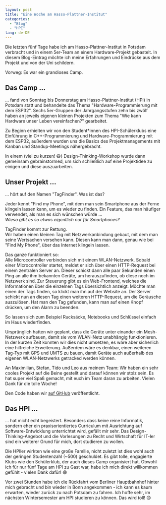 ```yaml
---
layout: post
title: "Eine Woche am Hasso-Plattner-Institut"
categories:
  - "Blog"
  - "HPI"
lang: de-DE
---
```


Die letzten fünf Tage habe ich am Hasso-Plattner-Institut in Potsdam verbracht und in einem 5er-Team an einem Hardware-Projekt gebastelt.
In diesem Blog-Eintrag möchte ich meine Erfahrungen und Eindrücke aus dem Projekt und von der Uni schildern.

Vorweg: Es war ein grandioses Camp.

<!--more-->

## Das Camp ...

... fand von Sonntag bis Donnerstag am Hasso-Plattner-Institut (HPI) in Potsdam statt und behandelte das Thema "Hardware-Programmierung mit dem ESP32".
Sechs 5er-Gruppen der Jahrgangsstufen zehn bis zwölf haben an jeweils eigenen kleinen Projekten zum Thema "Wie kann Hardware unser Leben vereinfachen?" gearbeitet.

Zu Beginn erhielten wir von den Student*innen des HPI-Schülerklubs eine Einführung in C++-Programmierung und Hardware-Programmierung mit dem ESP32, außerdem wurden uns die Basics des Projektmanagements mit Kanban und Standup-Meetings nähergebracht.

In einem (viel zu kurzen! 😃) Design-Thinking-Workshop wurde dann gemeinsam gebrainstormed, um sich schließlich auf eine Projektidee zu einigen und diese auszuarbeiten.

## Unser Projekt ...

... hört auf den Namen "TagFinder". Was ist das?

Jeder kennt "Find my Phone", mit dem man sein Smartphone aus der Ferne klingeln lassen kann, um es wieder zu finden. Ein Feature, das man häufiger verwendet, als man es sich wünschen würde ...  
*Wieso gibt es so etwas eigentlich nur für Smartphones?*

TagFinder kommt zur Rettung.  
Wir haben einen kleinen Tag mit Netzwerkanbindung gebaut, mit dem man seine Wertsachen versehen kann.
Diesen kann man dann, genau wie bei "Find My Phone", über das Internet klingeln lassen.

Das ganze funktioniert so:  
Alle Microcontroller verbinden sich mit einem WLAN-Netzwerk.
Sobald einer Microcontroller startet, meldet er sich über einen HTTP-Request bei einem zentralen Server an.
Dieser schickt dann alle paar Sekunden einen Ping an alle ihm bekannten Geräte, um herauszufinden, ob diese noch im Netzwerk sind.
Zur Steuerung gibt es ein Web-Frontend, welches die Informationen über die einzelnen Tags übersichtlich anzeigt.
Möchte man einen der Tags finden, so klickt man ihn auf der Website an.
Der Server schickt nun an diesen Tag einen weiteren HTTP-Request, um die Geräusche auszulösen.
Hat man den Tag gefunden, kann man auf einen Knopf drücken, um den Alarm zu beenden.

So lassen sich zum Beispiel Rucksäcke, Notebooks und Schlüssel einfach im Haus wiederfinden.

Ursprünglich hatten wir geplant, dass die Geräte unter einander ein Mesh-Netzwerk aufbauen, damit sie vom WLAN-Netz unabhängig funktionieren.
In der kurzen Zeit konnten wir dies nicht umsetzen, es wäre aber sicherlich eine hilfreiche Erweiterung.
Außerdem wäre es denkbar, einen weiteren Tag-Typ mit GPS und UMTS zu bauen, damit Geräte auch außerhalb des eigenen WLAN-Netzwerks getracked werden können.

An Maximilian, Stefan, Tido und Leo aus meinem Team: Wir haben ein sehr cooles Projekt auf die Beine gestellt und darauf können wir stolz sein. Es hat super viel Spaß gemacht, mit euch im Team daran zu arbeiten. Vielen Dank für die tolle Woche!

Den Code haben wir [auf GitHub](https://github.com/Skn0tt/TagFinder) veröffentlicht.

## Das HPI ...

... hat micht echt begeistert.
Besonders dass keine reine Informatik, sondern eher ein praxisorientiertes Curriculum mit Ausrichtung auf Software-Entwicklung unterrichtet wird, gefällt mir sehr.
Das Design-Thinking-Angebot und die Vorlesungen zu Recht und Wirtschaft für IT-ler sind ein weiterer Grund für mich, dort studieren zu wollen.

Die HPIler wirkten wie eine große Familie, nicht zuletzt ist dies wohl auch der geringen Studentenzahl (~500) geschuldet.
Es gibt tolle, engagierte Klubs wie den Schülerklub, der auch dieses Camp organisiert hat.
Obwohl ich für nur fünf Tage am HPI zu Gast war, habe ich mich direkt willkommen gefühlt - vielen Dank dafür! 😄

Vor zwei Stunden habe ich die Rückfahrt vom Berliner Hauptbahnhof hinter mich gebracht und bin wieder in Bonn angekommen - ich kann es kaum erwarten, wieder zurück zu nach Potsdam zu fahren.
Ich hoffe sehr, im nächsten Wintersemester am HPI studieren zu können.
Das wird toll! 😊

